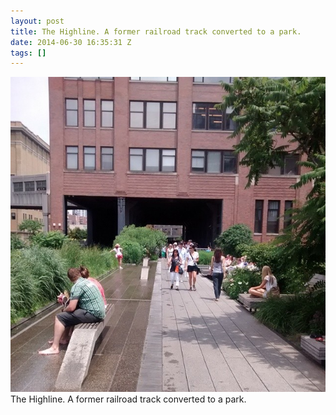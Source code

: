 ```yaml
---
layout: post
title: The Highline. A former railroad track converted to a park.
date: 2014-06-30 16:35:31 Z
tags: []
---
```

![](/media/2014/06/90363572879.jpg)
The Highline. A former railroad track converted to a park.
